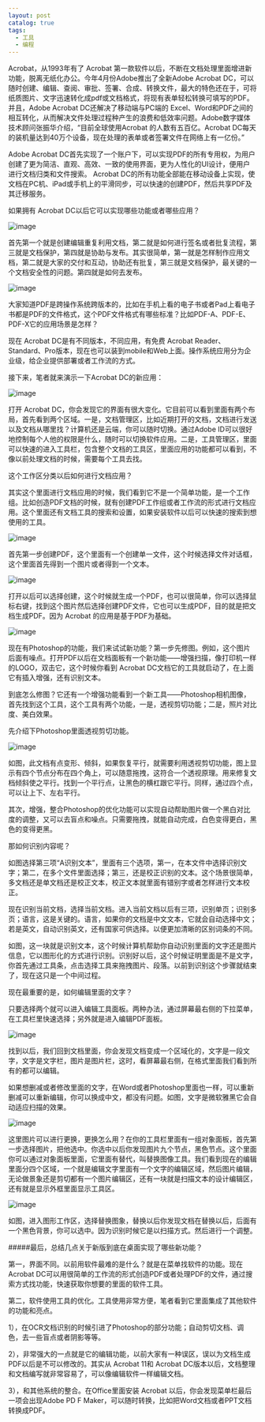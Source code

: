 ```yaml
---
layout: post
catalog: true
tags:
  - 工具
  - 编程
---
```


Acrobat，从1993年有了 Acrobat 第一款软件以后，不断在文档处理里面增进新功能，脱离无纸化办公。今年4月份Adobe推出了全新Adobe Acrobat DC，可以随时创建、编辑、查阅、审批、签署、合成、转换文件，最大的特色还在于，可将纸质图片、文字迅速转化成pdf或文档格式，将现有表单轻松转换可填写的PDF。并且，Adobe Acrobat DC还解决了移动端与PC端的 Excel、Word和PDF之间的相互转化，从而解决文件处理过程种产生的浪费和低效率问题。Adobe数字媒体技术顾问张振华介绍，“目前全球使用Acrobat 的人数有五百亿。Acrobat DC每天的装机量达到40万个设备，现在处理的表单或者签署文件在网络上有一亿份。”

Adobe Acrobat DC首先实现了一个账户下，可以实现PDF的所有专用权，为用户创建了更为简洁、直观、高效、一致的使用界面，更为人性化的UI设计，便用户进行文档归类和文件搜索。 Acrobat DC的所有功能全部能在移动设备上实现，使文档在PC机、iPad或手机上的平滑同步，可以快速的创建PDF，然后共享PDF及其迁移服务。

如果拥有 Acrobat DC以后它可以实现哪些功能或者哪些应用？

![image](http://upload-images.jianshu.io/upload_images/6943526-566c2de812544f82.JPEG?imageMogr2/auto-orient/strip%7CimageView2/2/w/1240)

首先第一个就是创建编辑重复利用文档，第二就是如何进行签名或者批复流程，第三就是文档保护，第四就是协助与发布。其实很简单，第一就是怎样制作应用文档，第二就是大家的交付和互动，协助还有批复，第三就是文档保护，最关键的一个文档安全性的问题。第四就是如何去发布。

![image](http://upload-images.jianshu.io/upload_images/6943526-6a1c2b061e8c1ed3.JPEG?imageMogr2/auto-orient/strip%7CimageView2/2/w/1240)

大家知道PDF是跨操作系统跨版本的，比如在手机上看的电子书或者Pad上看电子书都是PDF的文件格式，这个PDF文件格式有哪些标准？比如PDF-A、PDF-E、PDF-X它的应用场景是怎样？

现在 Acrobat DC是有不同版本，不同应用，有免费 Acrobat Reader、Standard、Pro版本，现在也可以装到mobile和Web上面。操作系统应用分为企业级，给企业提供部署或者工作流的方式。

接下来，笔者就来演示一下Acrobat DC的新应用：

![image](http://upload-images.jianshu.io/upload_images/6943526-c97759ffc81e4a91.JPEG?imageMogr2/auto-orient/strip%7CimageView2/2/w/1240)

打开 Acrobat DC，你会发现它的界面有很大变化。它目前可以看到里面有两个布局，首先看到两个区域。一是，文档管理区，比如近期打开的文档，文档进行发送以及文档从哪里找？计算机还是云端，你可以随时切换。通过Adobe ID可以很好地控制每个人他的权限是什么，随时可以切换软件应用。二是，工具管理区，里面可以快速的进入工具栏，包含整个文档的工具区，里面应用的功能都可以看到，不像以前处理文档的时候，需要每个工具去找。

这个工作区分类以后如何进行文档应用？

其实这个里面进行文档应用的时候，我们看到它不是一个简单功能，是一个工作组。比如创造PDF文档的时候，就有创建PDF工作组或者工作流的形式进行文档应用。这个里面还有文档工具的搜索和设置，如果安装软件以后可以快速的搜索到想使用的工具。

![image](http://upload-images.jianshu.io/upload_images/6943526-3f9526a233164db4.JPEG?imageMogr2/auto-orient/strip%7CimageView2/2/w/1240)

首先第一步创建PDF，这个里面有一个创建单一文件，这个时候选择文件对话框，这个里面首先得到一个图片或者得到一个文本。

![image](http://upload-images.jianshu.io/upload_images/6943526-9a8a28be655dc987.JPEG?imageMogr2/auto-orient/strip%7CimageView2/2/w/1240)

打开以后可以选择创建，这个时候就生成一个PDF，也可以很简单，你可以选择鼠标右键，找到这个图片然后选择创建PDF文件，它也可以生成PDF，目的就是把文档生成PDF。因为 Acrobat 的应用是基于PDF为基础。

![image](http://upload-images.jianshu.io/upload_images/6943526-75e13e4c6909a861.JPEG?imageMogr2/auto-orient/strip%7CimageView2/2/w/1240)

现在有Photoshop的功能，我们来试试新功能？第一步先修图。例如，这个图片后面有噪点。打开PDF以后在文档面板有一个新功能——增强扫描，像打印机一样的LOGO，双击它，这个时候你看到 Acrobat DC文档它的工具就启动了，在上面它有插入增强，还有识别文本。

到底怎么修图？它还有一个增强功能看到一个新工具——Photoshop相机图像，首先找到这个工具，这个工具有两个功能，一是，透视剪切功能；二是，照片对比度、美白效果。

先介绍下Photoshop里面透视剪切功能。

![image](http://upload-images.jianshu.io/upload_images/6943526-0d600f46637ef714.JPEG?imageMogr2/auto-orient/strip%7CimageView2/2/w/1240)

如图，此文档有点变形、倾斜，如果恢复平行，就需要利用透视剪切功能，图上显示有四个节点分布在四个角上，可以随意拖拽，这符合一个透视原理。用来修复文档倾斜使之平行。找到一个平行点，让黑色的横杠跟它平行。同样，通过四个点，可以让上下、左右平行。

其次，增强，整合Photoshop的优化功能可以实现自动帮助图片做一个黑白对比度的调整，又可以去盲点和噪点。只需要拖拽，就能自动完成，白色变得更白，黑色的变得更黑。

那如何识别内容呢？

如图选择第三项“A识别文本”，里面有三个选项，第一，在本文件中选择识别文字；第二，在多个文件里面选择；第三，还是校正识别的文本。这个场景很简单，多文档还是单文档还是校正文本，校正文本就里面有错别字或者怎样进行文本校正。

现在识别当前文档，选择当前文档。进入当前文档以后有三项，识别单页；识别多页；语言，这是关键的。语言，如果你的文档是中文文本，它就会自动选择中文；若是英文，自动识别英文，还有国家可供选择。以便更加清晰的区别词条的不同。

如图，这一块就是识别文本，这个时候计算机帮助你自动识别里面的文字还是图片信息，它以图形化的方式进行识别。识别好以后，这个时候证明里面是不是文字，你首先通过工具条，点击选择工具来拖拽图片、段落。以前到识别这个步骤就结束了，现在这只是一个中间过程。

现在最重要的是，如何编辑里面的文字？

只要选择两个就可以进入编辑工具面板。两种办法，通过屏幕最右侧的下拉菜单，在工具栏里快速选择；另外就是进入编辑PDF面板。

![image](http://upload-images.jianshu.io/upload_images/6943526-ea51bd8ae5a39a35.JPEG?imageMogr2/auto-orient/strip%7CimageView2/2/w/1240)

找到以后，我们回到文档里面，你会发现文档变成一个区域化的，文字是一段文字，文字是文字栏，图片是图片栏，这时，看屏幕最右侧，在格式里面我们看到所有的都可以编辑。

如果想删减或者修改里面的文字，在Word或者Photoshop里面也一样，可以重新删减可以重新编辑，你可以换成中文，都没有问题。如图，文字是微软雅黑它会自动适应扫描的效果。

![image](http://upload-images.jianshu.io/upload_images/6943526-bceaac23da30408c.JPEG?imageMogr2/auto-orient/strip%7CimageView2/2/w/1240)

这里图片可以进行更换，更换怎么用？在你的工具栏里面有一组对象面板，首先第一步选择图片，把他选中。你选中以后你发现图片九个节点，黑色节点。这个里面你可以通过对象面板里面，它里面有替代，叫替换图像工具。我们看到现在的编辑里面分四个区域，一个就是编辑文字里面有一个文字的编辑区域，然后图片编辑，无论做景象还是剪切都有一个图片编辑区，还有一块就是扫描文本的设计编辑区，还有就是显示外框里面显示工具区。

![image](http://upload-images.jianshu.io/upload_images/6943526-e1e101cd7c8ca909.JPEG?imageMogr2/auto-orient/strip%7CimageView2/2/w/1240)

如图，进入图形工作区，选择替换图象，替换以后你发现文档在替换以后，后面有一个黑色背景，你可以选中。因为识别时候它是以扫描方式。然后进行一个调整。

#####最后，总结几点关于新版到底在桌面实现了哪些新功能？

第一，界面不同。以前用软件最难的是什么？就是在菜单找软件的功能。现在 Acrobat DC可以用很简单的工作流的形式创造PDF或者处理PDF的文件，通过搜索方式找功能，快速获取你想要的里面的软件工具。

第二，软件使用工具的优化。工具使用非常方便，笔者看到它里面集成了其他软件的功能和亮点。

1），在OCR文档识别的时候引进了Photoshop的部分功能；自动剪切文档、调色，去一些盲点或者阴影等等。

2），非常强大的一点就是它的编辑功能，以前大家有一种误区，误以为文档生成PDF以后是不可以修改的。其实从 Acrobat 11和 Acrobat DC版本以后，文档整理和文档编写就非常容易了，可以像编辑软件一样编辑文档。

3），和其他系统的整合。在Office里面安装 Acrobat 以后，你会发现菜单栏最后一项会出现Adobe PD F Maker，可以随时转换，比如把Word文档或者PPT文档转换成PDF。
